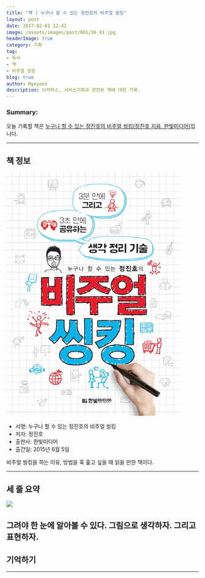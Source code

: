```yaml
---
title: "책 | 누구나 할 수 있는 정진호의 비주얼 씽킹"
layout: post
date: 2017-02-01 12:42
image: /assets/images/post/001/36_01.jpg
headerImage: true
category: 기획
tag:
- 독서
- 책
- 비주얼 씽킹
blog: true
author: Hyeyeon
description: 이커머스, 서비스기획과 관련된 책에 대한 기록.
---
```


### Summary:

오늘 기록할 책은 [누구나 할 수 있는 정진호의 비주얼 씽킹(정진호 지음, 한빛미디어)](http://www.kyobobook.co.kr/product/detailViewKor.laf?ejkGb=KOR&mallGb=KOR&barcode=9788968481987&orderClick=LAG&Kc=#N)입니다.

---

## 책 정보

![](/assets/images/post/001/36_01.jpg)

- 서명: 누구나 할 수 있는 정진호의 비주얼 씽킹
- 저자: 정진호
- 출판사: 한빛미디어
- 출간일: 2015년 6월 5일

비주얼 씽킹을 하는 이유, 방법을 훅 훑고 싶을 때 읽을 만한 책이다.


---

## 세 줄 요약

![](/assets/images/post/001/36_02.jpg)

그려야 한 눈에 알아볼 수 있다. 그림으로 생각하자. 그리고 표현하자.
---

## 기억하기

---
